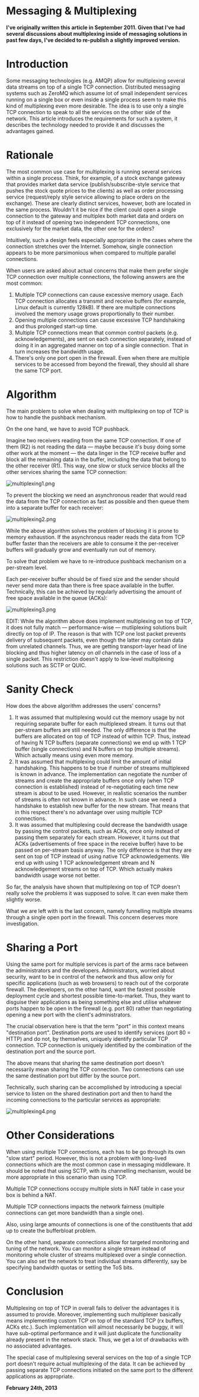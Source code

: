 # Messaging & Multiplexing



**I've originally written this article in September 2011. Given that I've had several discussions about multiplexing inside of messaging solutions in past few days, I've decided to re-publish a slightly improved version.**

Introduction
============

Some messaging technologies (e.g. AMQP) allow for multiplexing several data streams on top of a single TCP connection. Distributed messaging systems such as ZeroMQ which assume lot of small independent services running on a single box or even inside a single process seem to make this kind of multiplexing even more desirable. The idea is to use only a single TCP connection to speak to all the services on the other side of the network. This article introduces the requirements for such a system, it describes the technology needed to provide it and discusses the advantages gained.

Rationale
=========

The most common use case for multiplexing is running several services within a single process. Think, for example, of a stock exchange gateway that provides market data service (publish/subscribe-style service that pushes the stock quote prices to the clients) as well as order processing service (request/reply style service allowing to place orders on the exchange). These are clearly distinct services, however, both are located in the same process. Wouldn't it be nice if the client could open a single connection to the gateway and multiplex both market data and orders on top of it instead of opening two independent TCP connections, one exclusively for the market data, the other one for the orders?

Intuitively, such a design feels especially appropriate in the cases where the connection stretches over the Internet. Somehow, single connection appears to be more parsimonious when compared to multiple parallel connections.

When users are asked about actual concerns that make them prefer single TCP connection over multiple connections, the following answers are the most common:

1.  Multiple TCP connections can cause excessive memory usage. Each TCP connection allocates a transmit and receive buffers (for example, Linux default is currently 128kB). If there are multiple connections involved the memory usage grows proportionally to their number.
2.  Opening multiple connections can cause excessive TCP handshaking and thus prolonged start-up time.
3.  Multiple TCP connections mean that common control packets (e.g. acknowledgements), are sent on each connection separately, instead of doing it in an aggregated manner on top of a single connection. That in turn increases the bandwidth usage.
4.  There's only one port open in the firewall. Even when there are multiple services to be accessed from beyond the firewall, they should all share the same TCP port.

Algorithm
=========

The main problem to solve when dealing with multiplexing on top of TCP is how to handle the pushback mechanism.

On the one hand, we have to avoid TCP pushback.

Imagine two receivers reading from the same TCP connection. If one of them (R2) is not reading the data — maybe because it's busy doing some other work at the moment — the data linger in the TCP receive buffer and block all the remaining data in the buffer, including the data that belong to the other receiver (R1). This way, one slow or stuck service blocks all the other services sharing the same TCP connection:

![multiplexing1.png](http://250bpm.wdfiles.com/local--files/blog:18/multiplexing1.png)

To prevent the blocking we need an asynchronous reader that would read the data from the TCP connection as fast as possible and then queue them into a separate buffer for each receiver:

![multiplexing2.png](http://250bpm.wdfiles.com/local--files/blog:18/multiplexing2.png)

While the above algorithm solves the problem of blocking it is prone to memory exhaustion. If the asynchronous reader reads the data from TCP buffer faster than the receivers are able to consume it the per-receiver buffers will gradually grow and eventually run out of memory.

To solve that problem we have to re-introduce pushback mechanism on a per-stream level.

Each per-receiver buffer should be of fixed size and the sender should never send more data than there is free space available in the buffer. Technically, this can be achieved by regularly advertising the amount of free space available in the queue (ACKs):

![multiplexing3.png](http://250bpm.wdfiles.com/local--files/blog:18/multiplexing3.png)

EDIT: While the algorithm above does implement multiplexing on top of TCP, it does not fully match — performance-wise — mutliplexing solutions built directly on top of IP. The reason is that with TCP one lost packet prevents delivery of subsequent packets, even though the latter may contain data from unrelated channels. Thus, we are getting transport-layer head of line blocking and thus higher latency on _all_ channels in the case of loss of a single packet. This restriction doesn't apply to low-level multiplexing solutions such as SCTP or QUIC.

Sanity Check
============

How does the above algorithm addresses the users' concerns?

1.  It was assumed that multiplexing would cut the memory usage by not requiring separate buffer for each multiplexed stream. It turns out that per-stream buffers are still needed. The only difference is that the buffers are allocated on top of TCP instead of within TCP. Thus, instead of having N TCP buffers (separate connections) we end up with 1 TCP buffer (single connections) and N buffers on top (multiple streams). Which actually means using even more memory.
2.  It was assumed that multiplexing could limit the amount of initial handshaking. This happens to be true if number of streams multiplexed is known in advance. The implementation can negotiate the number of streams and create the appropriate buffers once only (when TCP connection is established) instead of re-negotiating each time new stream is about to be used. However, in realistic scenarios the number of streams is often not known in advance. In such case we need a handshake to establish new buffer for the new stream. That means that in this respect there's no advantage over using multiple TCP connections.
3.  It was assumed that multiplexing could decrease the bandwidth usage by passing the control packets, such as ACKs, once only instead of passing them separately for each stream. However, it turns out that ACKs (advertisements of free space in the receive buffer) have to be passed on per-stream basis anyway. The only difference is that they are sent on top of TCP instead of using native TCP acknowledgements. We end up with using 1 TCP acknowledgement stream and N acknowledgement streams on top of TCP. Which actually makes bandwidth usage worse not better.

So far, the analysis have shown that multiplexing on top of TCP doesn't really solve the problems it was supposed to solve. It can even make them slightly worse.

What we are left with is the last concern, namely funnelling multiple streams through a single open port in the firewall. This concern deserves more investigation.

Sharing a Port
==============

Using the same port for multiple services is part of the arms race between the administrators and the developers. Administrators, worried about security, want to be in control of the network and thus allow only for specific applications (such as web browsers) to reach out of the corporate firewall. The developers, on the other hand, want the fastest possible deployment cycle and shortest possible time-to-market. Thus, they want to disguise their applications as being something else and utilise whatever ports happen to be open in the firewall (e.g. port 80) rather than negotiating opening a new port with the client's administrators.

The crucial observation here is that the term "port" in this context means "destination port". Destination ports are used to identify services (port 80 = HTTP) and do not, by themselves, uniquely identify particular TCP connection. TCP connection is uniquely identified by the combination of the destination port and the source port.

The above means that sharing the same destination port doesn't necessarily mean sharing the TCP connection. Two connections can use the same destination port but differ by the source port.

Technically, such sharing can be accomplished by introducing a special service to listen on the shared destination port and then to hand the incoming connections to the particular services as appropriate:

![multiplexing4.png](http://250bpm.wdfiles.com/local--files/blog:18/multiplexing4.png)

Other Considerations
====================

When using multiple TCP connections, each has to be go through its own "slow start" period. However, this is not a problem with long-lived connections which are the most common case in messaging middleware. It should be noted that using SCTP, with its channelling mechanism, would be more appropriate in this scenario than using TCP.

Multiple TCP connections occupy multiple slots in NAT table in case your box is behind a NAT.

Multiple TCP connections impacts the network fairness (multiple connections can get more bandwidth than a single one).

Also, using large amounts of connections is one of the constituents that add up to create the bufferbloat problem.

On the other hand, separate connections allow for targeted monitoring and tuning of the network. You can monitor a single stream instead of monitoring whole cluster of streams multiplexed over a single connection. You can also set the network to treat individual streams differently, say be specifying bandwidth quotas or setting the ToS bits.

Conclusion
==========

Multiplexing on top of TCP in overall fails to deliver the advantages it is assumed to provide. Moreover, implementing such multiplexer basically means implementing custom TCP on top of the standard TCP (rx buffers, ACKs etc.). Such implementation will almost necessarily be buggy, it will have sub-optimal performance and it will just duplicate the functionality already present in the network stack. Thus, we get a lot of drawbacks with no associated advantages.

The special case of multiplexing several services on the top of a single TCP port doesn't require actual multiplexing of the data. It can be achieved by passing separate TCP connections initiated on the same port to the different applications as appropriate.

**February 24th, 2013**